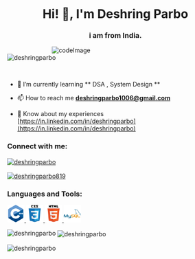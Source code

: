 <h1 align="center">Hi! 👋, I'm Deshring Parbo</h1>
<h3 align="center">i am from India.</h3>
<img align="right" width="400" src="https://camo.githubusercontent.com/2366b34bb903c09617990fb5fff4622f3e941349e846ddb7e73df872a9d21233/68747470733a2f2f63646e2e6472696262626c652e636f6d2f75736572732f3733303730332f73637265656e73686f74732f363538313234332f6176656e746f2e676966" alt="codeImage">
<p align="left"> <img src="https://komarev.com/ghpvc/?username=deshringparbo&label=Profile%20views&color=0e75b6&style=flat" alt="deshringparbo" /> </p>

<p align="left"> <a href="https://twitter.com/" target="blank"><img src="https://img.shields.io/twitter/follow/?logo=twitter&style=for-the-badge" alt="" /></a> </p>

- 🌱 I’m currently learning ** DSA , System Design **

- 📫 How to reach me **deshringparbo1006@gmail.com**

- 📄 Know about my experiences [https://in.linkedin.com/in/deshringparbo](https://in.linkedin.com/in/deshringparbo)

<h3 align="left">Connect with me:</h3>
<p align="left">
<a href="https://linkedin.com/in/deshringparbo" target="_blank"><img align="center" src="https://raw.githubusercontent.com/rahuldkjain/github-profile-readme-generator/master/src/images/icons/Social/linked-in-alt.svg" alt="deshringparbo" height="30" width="40" /></a>

<a href="https://instagram.com/deshringparbosa" target="_blank"><img align="center" src="https://raw.githubusercontent.com/rahuldkjain/github-profile-readme-generator/master/src/images/icons/Social/instagram.svg" alt="deshringparbo819" height="30" width="40" /></a>
</p>

<h3 align="left">Languages and Tools:</h3>
<p align="left"><a href="https://www.w3schools.com/cpp/" target="_blank" rel="noreferrer"> <img src="https://raw.githubusercontent.com/devicons/devicon/master/icons/cplusplus/cplusplus-original.svg" alt="cplusplus" width="40" height="40"/> </a> <a href="https://www.w3schools.com/css/" target="_blank" rel="noreferrer"> <img src="https://raw.githubusercontent.com/devicons/devicon/master/icons/css3/css3-original-wordmark.svg" alt="css3" width="40" height="40"/> </a> <a href="https://www.w3.org/html/" target="_blank" rel="noreferrer"> <img src="https://raw.githubusercontent.com/devicons/devicon/master/icons/html5/html5-original-wordmark.svg" alt="html5" width="40" height="40"/> </a> <a href="https://www.mysql.com/" target="_blank" rel="noreferrer"> <img src="https://raw.githubusercontent.com/devicons/devicon/master/icons/mysql/mysql-original-wordmark.svg" alt="mysql" width="40" height="40"/> </a> </p>

<p><img align="left" src="https://github-readme-stats.vercel.app/api/top-langs?username=deshringparbo&show_icons=true&locale=en&layout=compact" alt="deshringparbo" /></p>

<p>&nbsp;<img align="center" src="https://github-readme-stats.vercel.app/api?username=deshringparbo&show_icons=true&locale=en" alt="deshringparbo" /></p>

<p><img align="center" src="https://github-readme-streak-stats.herokuapp.com/?user=deshringparbo&" alt="deshringparbo" /></p>

